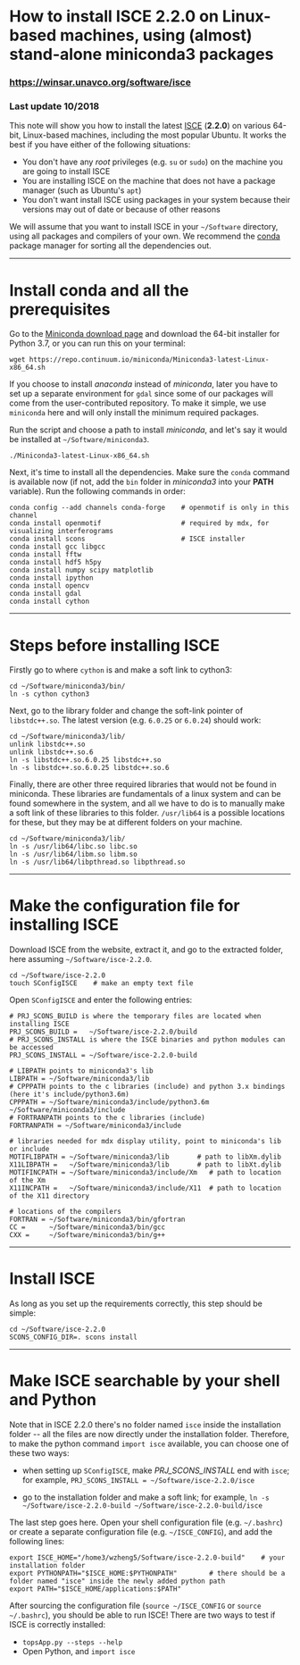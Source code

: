 # How to install ISCE 2.2.0 on Linux-based machines, using (almost) stand-alone miniconda3 packages

### https://winsar.unavco.org/software/isce

### Last update 10/2018

This note will show you how to install the latest [ISCE](https://winsar.unavco.org/software/isce) (**2.2.0**) on 
various 64-bit, Linux-based machines, including the most popular Ubuntu. It works the best if you have either 
of the following situations:

* You don't have any _root_ privileges (e.g. `su` or `sudo`) on the machine you are going to install ISCE
* You are installing ISCE on the machine that does not have a package manager (such as Ubuntu's `apt`)
* You don't want install ISCE using packages in your system because their versions may out of date or because of other reasons

We will assume that you want to install ISCE in your `~/Software` directory, using all packages and compilers of your own.
We recommend the [conda](https://conda.io/docs/) package manager for sorting all the dependencies out. 

----
# Install conda and all the prerequisites

Go to the [Miniconda download page](https://conda.io/miniconda.html) and download the 64-bit installer for Python 3.7,
or you can run this on your terminal:

    wget https://repo.continuum.io/miniconda/Miniconda3-latest-Linux-x86_64.sh

If you choose to install _anaconda_ instead of _miniconda_, later you have to set up a separate environment for `gdal`
since some of our packages will come from the user-contributed repository. To make it simple, we use `miniconda` here
and will only install the minimum required packages. 

Run the script and choose a path to install _miniconda_, and let's say it would be installed at `~/Software/miniconda3`.

    ./Miniconda3-latest-Linux-x86_64.sh

Next, it's time to install all the dependencies. Make sure the `conda` command is available now (if not, add the `bin` 
folder in _miniconda3_ into your **PATH** variable). Run the following commands in order:

    conda config --add channels conda-forge    # openmotif is only in this channel
    conda install openmotif                    # required by mdx, for visualizing interferograms
    conda install scons                        # ISCE installer
    conda install gcc libgcc
    conda install fftw                         
    conda install hdf5 h5py
    conda install numpy scipy matplotlib
    conda install ipython
    conda install opencv
    conda install gdal
    conda install cython

----
# Steps before installing ISCE

Firstly go to where `cython` is and make a soft link to cython3:

    cd ~/Software/miniconda3/bin/
    ln -s cython cython3

Next, go to the library folder and change the soft-link pointer of `libstdc++.so`. The latest version 
(e.g. `6.0.25` or `6.0.24`) should work:

    cd ~/Software/miniconda3/lib/
    unlink libstdc++.so
    unlink libstdc++.so.6
    ln -s libstdc++.so.6.0.25 libstdc++.so
    ln -s libstdc++.so.6.0.25 libstdc++.so.6

Finally, there are other three required libraries that would not be found in miniconda. These libraries are fundamentals
of a linux system and can be found somewhere in the system, and all we have to do is to manually make a soft link 
of these libraries to this folder. `/usr/lib64` is a possible locations for these, but they may be at different folders
on your machine. 

    cd ~/Software/miniconda3/lib/
    ln -s /usr/lib64/libc.so libc.so
    ln -s /usr/lib64/libm.so libm.so
    ln -s /usr/lib64/libpthread.so libpthread.so

----
# Make the configuration file for installing ISCE

Download ISCE from the website, extract it, and go to the extracted folder, here assuming `~/Software/isce-2.2.0`.

    cd ~/Software/isce-2.2.0
    touch SConfigISCE    # make an empty text file

Open `SConfigISCE` and enter the following entries:

    # PRJ_SCONS_BUILD is where the temporary files are located when installing ISCE
    PRJ_SCONS_BUILD =   ~/Software/isce-2.2.0/build
    # PRJ_SCONS_INSTALL is where the ISCE binaries and python modules can be accessed
    PRJ_SCONS_INSTALL = ~/Software/isce-2.2.0-build

    # LIBPATH points to miniconda3's lib
    LIBPATH = ~/Software/miniconda3/lib
    # CPPPATH points to the c libraries (include) and python 3.x bindings (here it's include/python3.6m)
    CPPPATH = ~/Software/miniconda3/include/python3.6m ~/Software/miniconda3/include 
    # FORTRANPATH points to the c libraries (include)
    FORTRANPATH = ~/Software/miniconda3/include  

    # libraries needed for mdx display utility, point to miniconda's lib or include
    MOTIFLIBPATH = ~/Software/miniconda3/lib       # path to libXm.dylib
    X11LIBPATH =   ~/Software/miniconda3/lib       # path to libXt.dylib
    MOTIFINCPATH = ~/Software/miniconda3/include/Xm   # path to location of the Xm
    X11INCPATH =   ~/Software/miniconda3/include/X11  # path to location of the X11 directory

    # locations of the compilers
    FORTRAN = ~/Software/miniconda3/bin/gfortran
    CC =      ~/Software/miniconda3/bin/gcc
    CXX =     ~/Software/miniconda3/bin/g++ 

----
# Install ISCE

As long as you set up the requirements correctly, this step should be simple:

    cd ~/Software/isce-2.2.0
    SCONS_CONFIG_DIR=. scons install

----
# Make ISCE searchable by your shell and Python

Note that in ISCE 2.2.0 there's no folder named `isce` inside the installation folder -- all the files are now directly
under the installation folder. Therefore, to make the python command `import isce` available, you can choose one of 
these two ways:

* when setting up `SConfigISCE`, make _PRJ\_SCONS\_INSTALL_ end with `isce`; for example, 
    `PRJ_SCONS_INSTALL = ~/Software/isce-2.2.0/isce`

* go to the installation folder and make a soft link; for example,
    `ln -s ~/Software/isce-2.2.0-build ~/Software/isce-2.2.0-build/isce`

The last step goes here. Open your shell configuration file (e.g. `~/.bashrc`) or create a 
separate configuration file (e.g. `~/ISCE_CONFIG`), and add the following lines:

    export ISCE_HOME="/home3/wzheng5/Software/isce-2.2.0-build"    # your installation folder
    export PYTHONPATH="$ISCE_HOME:$PYTHONPATH"        # there should be a folder named "isce" inside the newly added python path
    export PATH="$ISCE_HOME/applications:$PATH"

After sourcing the configuration file (`source ~/ISCE_CONFIG` or `source ~/.bashrc`), you should be able to run ISCE!
There are two ways to test if ISCE is correctly installed:

* `topsApp.py --steps --help`
* Open Python, and `import isce`
